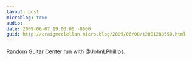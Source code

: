 ```yaml
---
layout: post
microblog: true
audio: 
date: 2009-06-07 19:00:00 -0500
guid: http://craigmcclellan.micro.blog/2009/06/08/t2081288550.html
---
```

Random Guitar Center run with @JohnLPhillips.
